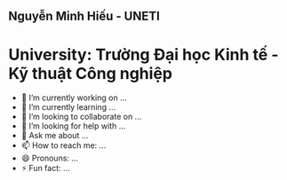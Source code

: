 ## Nguyễn Minh Hiếu - UNETI

# University: Trường Đại học Kinh tế - Kỹ thuật Công nghiệp


- 🔭 I’m currently working on ...
- 🌱 I’m currently learning ...
- 👯 I’m looking to collaborate on ...
- 🤔 I’m looking for help with ...
- 💬 Ask me about ...
- 📫 How to reach me: ...
- 😄 Pronouns: ...
- ⚡ Fun fact: ...
